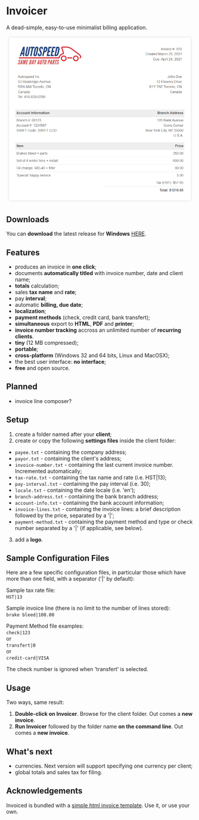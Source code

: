 # Invoicer
A dead-simple, easy-to-use minimalist billing application.

<p align="center"><img src="screenshots/sample-invoice.png"></p>

## Downloads
You can <b>download</b> the latest release for <b>Windows</b> [HERE](https://github.com/DexterLagan/invoicer/releases/).

## Features
- produces an invoice in **one click**;
- documents **automatically titled** with invoice number, date and client name;
- **totals** calculation;
- sales **tax name** and **rate**;
- pay **interval**;
- automatic **billing, due date**;
- **localization**;
- **payment methods** (check, credit card, bank transfert);
- **simultaneous** export to **HTML**, **PDF** and **printer**;
- **invoice number tracking** accross an unlimited number of **recurring clients**.
- **tiny** (12 MB compressed);
- **portable**;
- **cross-platform** (Windows 32 and 64 bits, Linux and MacOSX);
- the best user interface: **no interface**;
- **free** and open source.

## Planned
- invoice line composer?

## Setup
1) create a folder named after your **client**;
2) create or copy the following **settings files** inside the client folder:
- `payee.txt`          - containing the company address;
- `payor.txt`          - containing the client's address;
- `invoice-number.txt` - containing the last current invoice number. Incremented automatically;
- `tax-rate.txt`       - containing the tax name and rate (i.e. HST|13);
- `pay-interval.txt`   - containing the pay interval (i.e. 30);
- `locale.txt`         - containing the date locale (i.e. 'en');
- `branch-address.txt` - containing the bank branch address;
- `account-info.txt`   - containing the bank account information;
- `invoice-lines.txt`  - containing the invoice lines: a brief description followed by the price, separated by a '|';
- `payment-method.txt` - containing the payment method and type or check number separated by a '|' (if applicable, see below).
3) add a **logo**.

## Sample Configuration Files
Here are a few specific configuration files, in particular those which have more than one field, with a separator ('|' by default):

Sample tax rate file:<br>
`HST|13`

Sample invoice line (there is no limit to the number of lines stored):<br>
`brake bleed|100.00`

Payment Method file examples:<br>
`check|123`<br>
or<br>
`transfert|0`<br>
or<br>
`credit-card|VISA`

The check number is ignored when 'transfert' is selected.

## Usage
Two ways, same result:
1) **Double-click on Invoicer**. Browse for the client folder. Out comes a **new invoice**.
2) **Run Invoicer** followed by the folder name **on the command line**. Out comes a **new invoice**.

## What's next
- currencies. Next version will support specifying one currency per client;
- global totals and sales tax for filing.

## Acknowledgements

Invoiced is bundled with a [simple html invoice template](https://github.com/sparksuite/simple-html-invoice-template). Use it, or use your own.
